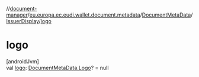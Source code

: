 //[document-manager](../../../../index.md)/[eu.europa.ec.eudi.wallet.document.metadata](../../index.md)/[DocumentMetaData](../index.md)/[IssuerDisplay](index.md)/[logo](logo.md)

# logo

[androidJvm]\
val [logo](logo.md): [DocumentMetaData.Logo](../-logo/index.md)? = null
